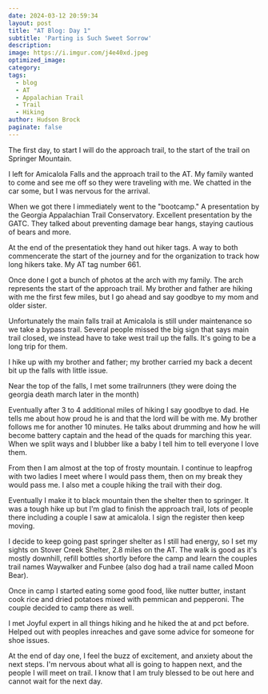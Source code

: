 ```yaml
---
date: 2024-03-12 20:59:34
layout: post
title: "AT Blog: Day 1"
subtitle: 'Parting is Such Sweet Sorrow'
description:
image: https://i.imgur.com/j4e40xd.jpeg
optimized_image:
category:
tags:
  - blog
  - AT
  - Appalachian Trail
  - Trail
  - Hiking
author: Hudson Brock
paginate: false
---
```

The first day, to start I will do the approach trail, to the start of the trail on Springer Mountain.

I left for Amicalola Falls and the approach trail to the AT. My family wanted to come and see me off so they were traveling with me. We chatted in the car some, but I was nervous for the arrival.

When we got there I immediately went to the "bootcamp." A presentation by the Georgia Appalachian Trail Conservatory.
Excellent presentation by the GATC. They talked about preventing damage bear hangs, staying cautious of bears and more.

At the end of the presentatiok they hand out hiker tags. A way to both commencerate the start of the journey and for the organization to track how long hikers take. My AT tag number 661.

Once done I got a bunch of photos at the arch with my family. The arch represents the start of the approach trail. My brother and father are hiking with me the first few miles, but I go ahead and say goodbye to my mom and older sister.

Unfortunately the main falls trail at Amicalola is still under maintenance so we take a bypass trail. Several people missed the big sign that says main trail closed, we instead have to take west trail up the falls. It's going to be a long trip for them.

I hike up with my brother and father; my brother carried my back a decent bit up the falls with little issue.

Near the top of the falls, I met some trailrunners (they were doing the georgia death march later in the month)

Eventually after 3 to 4 additional miles of hiking I say goodbye to dad. He tells me about how proud he is and that the lord will be with me. My brother follows me for another 10 minutes. He talks about drumming and how he will become battery captain and the head of the quads for marching this year. When we split ways and I blubber like a baby I tell him to tell everyone I love them.

From then I am almost at the top of frosty mountain. I continue to leapfrog with two ladies I meet where I would pass them, then on my break they would pass me. I also met a couple hiking the trail with their dog.

Eventually I make it to black mountain then the shelter then to springer. It was a tough hike up but I'm glad to finish the approach trail, lots of people there including a couple I saw at amicalola. I sign the register then keep moving.

I decide to keep going past springer shelter as I still had energy, so I set my sights on Stover Creek Shelter, 2.8 miles on the AT. The walk is good as it's mostly downhill, refill bottles shortly before the camp and learn the couples trail names Waywalker and Funbee (also dog had a trail name called Moon Bear).

Once in camp I started eating some good food, like nutter butter, instant cook rice and dried potatoes mixed with pemmican and pepperoni. The couple decided to camp there as well.

I met Joyful expert in all things hiking and he hiked the at and pct before. Helped out with peoples inreaches and gave some advice for someone for shoe issues.


At the end of day one, I feel the buzz of excitement, and anxiety about the next steps. I'm nervous about what all is going to happen next, and the people I will meet on trail. I know that I am truly blessed to be out here and cannot wait for the next day.